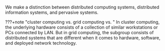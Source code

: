 We make a distinction between distributed computing systems, distributed information systems, and pervasive systems. 

???+note "cluster computing vs. grid computing vs. "
    In cluster computing, the underlying hardware consists of a collection of similar workstations or PCs connected by LAN. But in grid computing, the subgroup consists of distributed systems that are different when it comes to hardware, software, and deployed network technology.

